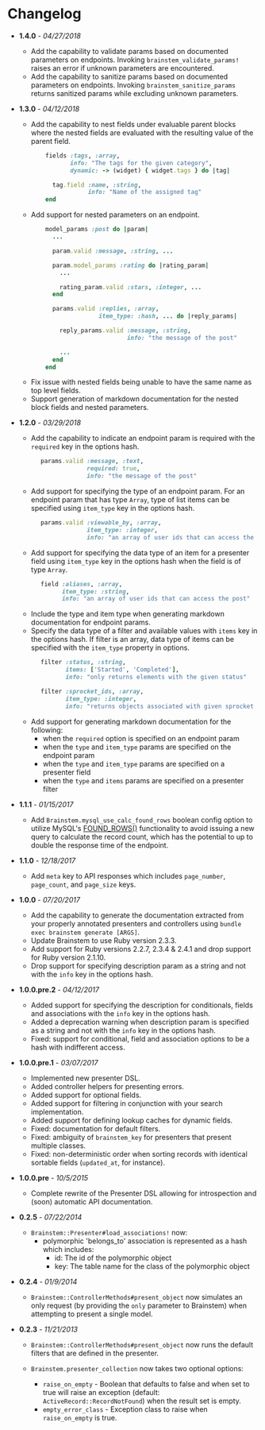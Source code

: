 # Changelog

+ **1.4.0** - _04/27/2018_
  - Add the capability to validate params based on documented parameters on endpoints. Invoking
    `brainstem_validate_params!` raises an error if unknown parameters are encountered.
  - Add the capability to sanitize params based on documented parameters on endpoints. Invoking
    `brainstem_sanitize_params` returns sanitized params while excluding unknown parameters.

+ **1.3.0** - _04/12/2018_
  - Add the capability to nest fields under evaluable parent blocks where the nested fields are evaluated
    with the resulting value of the parent field.
    ```ruby
        fields :tags, :array,
               info: "The tags for the given category",
               dynamic: -> (widget) { widget.tags } do |tag|

          tag.field :name, :string,
                    info: "Name of the assigned tag"
        end
    ```
  - Add support for nested parameters on an endpoint.
    ```ruby
        model_params :post do |param|
          ...

          param.valid :message, :string, ...

          param.model_params :rating do |rating_param|
            ...

            rating_param.valid :stars, :integer, ...
          end

          params.valid :replies, :array,
                       item_type: :hash, ... do |reply_params|

            reply_params.valid :message, :string,
                               info: "the message of the post"

            ...
          end
        end
    ```
  - Fix issue with nested fields being unable to have the same name as top level fields. 
  - Support generation of markdown documentation for the nested block fields and nested parameters.

+ **1.2.0** - _03/29/2018_
  - Add the capability to indicate an endpoint param is required with the `required` key in the options hash.
  ```ruby
        params.valid :message, :text,
                     required: true,
                     info: "the message of the post"
  ```
  - Add support for specifying the type of an endpoint param. For an endpoint param that has type `Array`,
    type of list items can be specified using `item_type` key in the options hash.
  ```ruby
        params.valid :viewable_by, :array,
                     item_type: :integer,
                     info: "an array of user ids that can access the post"
  ```
  - Add support for specifying the data type of an item for a presenter field using `item_type` key in the
    options hash when the field is of type `Array`.
  ```ruby
        field :aliases, :array,
              item_type: :string,
              info: "an array of user ids that can access the post"
  ```
  - Include the type and item type when generating markdown documentation for endpoint params.
  - Specify the data type of a filter and available values with `items` key in the options hash. If filter is an array,
    data type of items can be specified with the `item_type` property in options.
  ```ruby
        filter :status, :string,
               items: ['Started', 'Completed'],
               info: "only returns elements with the given status"

        filter :sprocket_ids, :array,
               item_type: :integer,
               info: "returns objects associated with given sprocket Ids"
  ```
  - Add support for generating markdown documentation for the following:
    - when the `required` option is specified on an endpoint param
    - when the `type` and `item_type` params are specified on the endpoint param
    - when the `type` and `item_type` params are specified on a presenter field
    - when the `type` and `items` params are specified on a presenter filter

+ **1.1.1** - _01/15/2017_
  - Add `Brainstem.mysql_use_calc_found_rows` boolean config option to utilize MySQL's [FOUND_ROWS()](https://dev.mysql.com/doc/refman/5.7/en/information-functions.html#function_found-rows) functionality to avoid issuing a new query to calculate the record count, which has the potential to up to double the response time of the endpoint.

+ **1.1.0** - _12/18/2017_
  - Add `meta` key to API responses which includes `page_number`, `page_count`, and `page_size` keys.

+ **1.0.0** - _07/20/2017_
  - Add the capability to generate the documentation extracted from your properly annotated
    presenters and controllers using `bundle exec brainstem generate [ARGS]`.
  - Update Brainstem to use Ruby version 2.3.3.
  - Add support for Ruby versions 2.2.7, 2.3.4 & 2.4.1 and drop support for Ruby version 2.1.10.
  - Drop support for specifying description param as a string and not with the `info` key in the options hash.

+ **1.0.0.pre.2** - _04/12/2017_
  - Added support for specifying the description for conditionals, fields and associations with the `info` key in the options hash.
  - Added a deprecation warning when description param is specified as a string and not with the `info` key in the options hash.
  - Fixed: support for conditional, field and association options to be a hash with indifferent access.

+ **1.0.0.pre.1** - _03/07/2017_
  - Implemented new presenter DSL.
  - Added controller helpers for presenting errors.
  - Added support for optional fields.
  - Added support for filtering in conjunction with your search implementation.
  - Added support for defining lookup caches for dynamic fields.
  - Fixed: documentation for default filters.
  - Fixed: ambiguity of `brainstem_key` for presenters that present multiple classes.
  - Fixed: non-deterministic order when sorting records with identical sortable fields (`updated_at`, for instance).

+ **1.0.0.pre** - _10/5/2015_

  + Complete rewrite of the Presenter DSL allowing for introspection and (soon) automatic API documentation.

+ **0.2.5** - _07/22/2014_

  + `Brainstem::Presenter#load_associations!` now:
    + polymorphic 'belongs_to' association is represented as a hash which includes:
      + id: The id of the polymorphic object
      + key: The table name for the class of the polymorphic object

+ **0.2.4** - _01/9/2014_

  + `Brainstem::ControllerMethods#present_object` now simulates an only request (by providing the `only` parameter to Brainstem) when attempting to present a single model.

+ **0.2.3** - _11/21/2013_

  + `Brainstem::ControllerMethods#present_object` now runs the default filters that are defined in the presenter.

  + `Brainstem.presenter_collection` now takes two optional options:
    + `raise_on_empty` - Boolean that defaults to false and when set to true will raise an exception (default: `ActiveRecord::RecordNotFound`) when the result set is empty.
    + `empty_error_class` - Exception class to raise when `raise_on_empty` is true.

